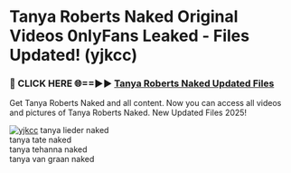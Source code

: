 # Tanya Roberts Naked Original Videos 0nlyFans Leaked - Files Updated! (yjkcc)

<h3>🔴 CLICK HERE 🌐==►► <a href="https://tinyurl.com/up5wt9bj" rel="nofollow">Tanya Roberts Naked Updated Files</a></h3>

Get Tanya Roberts Naked and all content. Now you can access all videos and pictures of Tanya Roberts Naked. New Updated Files 2025!

[![yjkcc](https://i.imgur.com/ABiUzMV.gif)](https://tinyurl.com/up5wt9bj)
tanya lieder naked<br>
tanya tate naked<br>
tanya tehanna naked<br>
tanya van graan naked